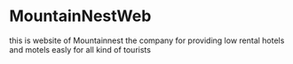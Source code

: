 # MountainNestWeb
this is website of Mountainnest the company for providing low rental hotels and motels easly for all kind of tourists

